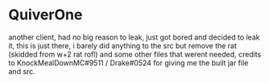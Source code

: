 # QuiverOne

another client, had no big reason to leak, just got bored and decided to leak it, this is just there, i barely did anything to the src but remove the rat (skidded from w+2 rat rofl) and some other
files that werent needed, credits to KnockMealDownMC#9511 / Drake#0524 for giving me the built jar file and src.
